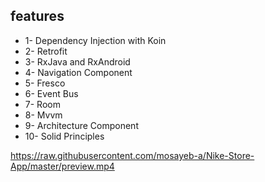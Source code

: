 ## features 
* 1- Dependency Injection with Koin 
* 2- Retrofit
* 3- RxJava and RxAndroid 
* 4- Navigation Component 
* 5- Fresco 
* 6- Event Bus 
* 7- Room 
* 8- Mvvm 
* 9- Architecture Component 
* 10- Solid Principles


https://raw.githubusercontent.com/mosayeb-a/Nike-Store-App/master/preview.mp4
